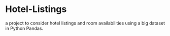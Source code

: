 # Hotel-Listings
a project to consider hotel listings and room availabilities using a big dataset in Python Pandas.
